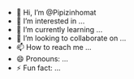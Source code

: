 - 👋 Hi, I’m @Pipizinhomat
- 👀 I’m interested in ...
- 🌱 I’m currently learning ...
- 💞️ I’m looking to collaborate on ...
- 📫 How to reach me ...
- 😄 Pronouns: ...
- ⚡ Fun fact: ...

<!---
Pipizinhomat/Pipizinhomat is a ✨ special ✨ repository because its `README.md` (this file) appears on your GitHub profile.
You can click the Preview link to take a look at your changes.
--->
